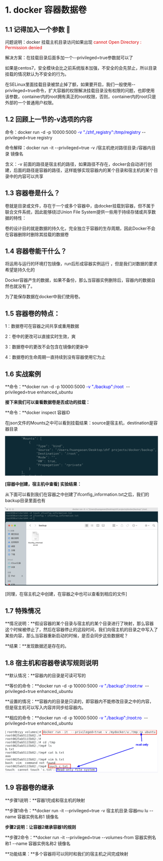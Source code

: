 # 1. docker 容器数据卷



## 1.1 记得加入一个参数 👻

问题说明：docker 挂载主机目录访问如果出现 <font color="#dd0000">cannot Open Directory : Permission denied </font>

解决方案：在挂载目录后面多加一个--privileged=true参数就可以了

如果是centos7，安全模块会比之前系统版本加强，不安全的会先禁止，所以目录挂载的情况默认为不安全的行为。

在SELinux里面挂载目录被禁止掉了额，如果要开启，我们一般使用--privileged=true命令，扩大容器的权限解决挂载目录没有权限的问题，也即使用该参数，container内的root拥有真正的root权限，否则，container内的root只是外部的一个普通用户权限。



## 1.2 回顾上一节的-v选项的内容

命令：docker run -d -p 10000:5000 <font color='blue'>-v "./zhf_registry":/tmp/registry </font> --privileged=true registry

命令解释：docker run -it --privileged=true -v /宿主机绝对路径目录:/容器内目录 镜像名

含义：-v 前面的路径是宿主机的路径，如果路径不存在，docker会自动进行创建，后面的路径是容器的路径，这样能够实现容器内的某个目录和宿主机的某个目录中的内容可以共享



## 1.3 容器卷是什么？

卷就是目录或文件，存在于一个或多个容器中，由docker挂载到容器，但不属于联合文件系统，因此能够绕过Union File System提供一些用于持续存储或共享数据的特性：

卷的设计目的就是数据的持久化，完全独立于容器的生存周期，因此Docker不会在容器删除时删除其挂载的数据卷

 

## 1.4 容器卷能干什么？

将运用与运行的环境打包镜像，run后形成容器实例运行 ，但是我们对数据的要求希望是持久化的

Docker容器产生的数据，如果不备份，那么当容器实例删除后，容器内的数据自然也就没有了。

为了能保存数据在docker中我们使用卷。



## 1.5 容器卷的特点：

1：数据卷可在容器之间共享或重用数据

2：卷中的更改可以直接实时生效，爽

3：数据卷中的更改不会包含在镜像的更新中

4：数据卷的生命周期一直持续到没有容器使用它为止



## 1.6 实战案例

**命令：**docker run -d -p 10000:5000 <font color='blue'>-v "./backup":/root </font> --privileged=true enhanced_ubuntu

**接下来我们可以查看数据卷是否成功的挂载：**

**命令：**docker inspect 容器ID

在json文件的Mounts之中可以看到挂载结果：source是宿主机，destination是容器目录

![image-20230104172020356](./pictures/image-20230104172020356.png)

**[容器中创建，宿主机中查看] 实验结果：**

从下面可以看到我们在容器之中创建了ifconfig_information.txt之后，我们的backup目录里面也有

![image-20230104171045414](./pictures/image-20230104171045414.png)

[同理，在宿主机之中创建，在容器之中也可以查看到相应的文件]



## 1.7 特殊情况

**情况说明：**假设容器的某个目录与宿主机的某个目录进行了映射，那么容器这个时候被停止了，然后在容器停止的这段时间，我们向宿主机的目录之中写入了某些内容，那么当容器重新启动的时候，是否会同步这些数据呢？

**结果：**发现数据还是存在的。



## 1.8 宿主机和容器卷读写规则说明

**默认情况：**容器内的目录是可读可写的

**等价的命令：**docker run -d -p 10000:5000 <font color='blue'>-v "./backup":/root:rw </font> --privileged=true enhanced_ubuntu



**设置的情况：**容器内的目录是只读的，即容器内不能修改目录之中的内容，但是宿主机可以写入内容并同步给容器内。

**相应的命令：**docker run -d -p 10000:5000 <font color='blue'>-v "./backup":/root:ro </font> --privileged=true enhanced_ubuntu



![image-20230104173037856](./pictures/image-20230104173037856.png)



## 1.9 容器卷的继承

**步骤1说明：**容器1完成和宿主机的映射

**步骤1命令：**docker run -it --privileged=true -v 宿主机目录:容器mu lu --name 容器实例名称1 镜像名

**步骤2说明：让容器2继承容器1的规则**

**步骤2命令：**docker run -it --privileged=true --volumes-from 容器实例名称1 --name 容器实例名称2 镜像名

**功能结果：**多个容器将可以同时和我们的宿主机之间完成映射





